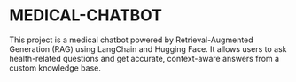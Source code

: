 # MEDICAL-CHATBOT
This project is a medical chatbot powered by Retrieval-Augmented Generation (RAG) using LangChain and Hugging Face. It allows users to ask health-related questions and get accurate, context-aware answers from a custom knowledge base. 
